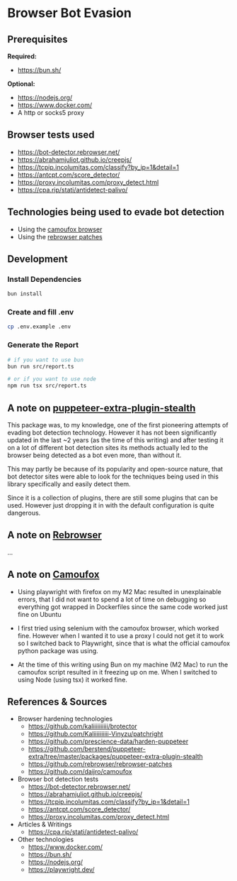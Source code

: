 # Browser Bot Evasion

## Prerequisites

**Required:**
- https://bun.sh/

**Optional:**
- https://nodejs.org/
- https://www.docker.com/
- A http or socks5 proxy

## Browser tests used

- https://bot-detector.rebrowser.net/
- https://abrahamjuliot.github.io/creepjs/
- https://tcpip.incolumitas.com/classify?by_ip=1&detail=1
- https://antcpt.com/score_detector/
- https://proxy.incolumitas.com/proxy_detect.html
- https://cpa.rip/stati/antidetect-palivo/

## Technologies being used to evade bot detection

- Using the [camoufox browser](https://github.com/daijro/camoufox)
- Using the [rebrowser patches](https://github.com/rebrowser/rebrowser-patches)

## Development

### Install Dependencies
```bash
bun install
```

### Create and fill .env

```bash
cp .env.example .env
```

### Generate the Report
```bash
# if you want to use bun
bun run src/report.ts

# or if you want to use node
npm run tsx src/report.ts
```

## A note on [puppeteer-extra-plugin-stealth](https://github.com/berstend/puppeteer-extra/tree/master/packages/puppeteer-extra-plugin-stealth)

This package was, to my knowledge, one of the first pioneering attempts of evading bot
detection technology. However it has not been significantly updated in the last ~2 years
(as the time of this writing) and after testing it on a lot of different bot detection
sites its methods actually led to the browser being detected as a bot even more, than without it.

This may partly be because of its popularity and open-source nature, that bot detector sites
were able to look for the techniques being used in this library specifically and easily
detect them.

Since it is a collection of plugins, there are still some plugins that can be used.
However just dropping it in with the default configuration is quite dangerous.

## A note on [Rebrowser](https://github.com/rebrowser/rebrowser-patches)

...

## A note on [Camoufox](https://github.com/daijro/camoufox)

- Using playwright with firefox on my M2 Mac resulted in unexplainable errors,
that I did not want to spend a lot of time on debugging so everything got wrapped in
  Dockerfiles since the same code worked just fine on Ubuntu

- I first tried using selenium with the camoufox browser, which worked fine.
However when I wanted it to use a proxy I could not get it to work so I switched back
to Playwright, since that is what the official camoufox python package was using.

- At the time of this writing using Bun on my machine (M2 Mac) to run the camoufox script
resulted in it freezing up on me. When I switched to using Node (using tsx) it worked fine.

## References & Sources
- Browser hardening technologies
  * https://github.com/kaliiiiiiiiii/brotector
  * https://github.com/Kaliiiiiiiiii-Vinyzu/patchright
  * https://github.com/prescience-data/harden-puppeteer
  * https://github.com/berstend/puppeteer-extra/tree/master/packages/puppeteer-extra-plugin-stealth
  * https://github.com/rebrowser/rebrowser-patches
  * https://github.com/daijro/camoufox
- Browser bot detection tests
  * https://bot-detector.rebrowser.net/
  * https://abrahamjuliot.github.io/creepjs/
  * https://tcpip.incolumitas.com/classify?by_ip=1&detail=1
  * https://antcpt.com/score_detector/
  * https://proxy.incolumitas.com/proxy_detect.html
- Articles & Writings
  * https://cpa.rip/stati/antidetect-palivo/
- Other technologies
  * https://www.docker.com/
  * https://bun.sh/
  * https://nodejs.org/
  * https://playwright.dev/
